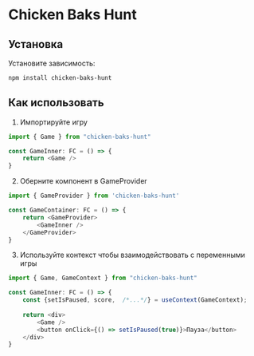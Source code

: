 # Chicken Baks Hunt

## Установка

Установите зависимость:

```bash
npm install chicken-baks-hunt
```

## Как использовать

1. Импортируйте игру

```js
import { Game } from "chicken-baks-hunt"

const GameInner: FC = () => {
    return <Game />
}

```

2. Оберните компонент в GameProvider
```js
import { GameProvider } from 'chicken-baks-hunt'

const GameContainer: FC = () => {
    return <GameProvider>
        <GameInner />
    </GameProvider>
} 
```

3. Используйте контекст чтобы взаимодействовать с переменными игры

```js
import { Game, GameContext } from "chicken-baks-hunt"

const GameInner: FC = () => {
    const {setIsPaused, score,  /*...*/} = useContext(GameContext);
    
    return <div>
        <Game />
        <button onClick={() => setIsPaused(true)}>Пауза</button>
    </div>
}
```